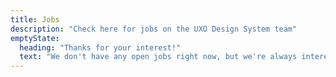 ```yaml
---
title: Jobs
description: "Check here for jobs on the UXO Design System team"
emptyState:
  heading: "Thanks for your interest!"
  text: "We don't have any open jobs right now, but we're always interested to hear from folks who are working on or are interested in design systems. Feel free to drop us a line at <a href=\"mailto:rivet@iu.edu\">rivet@iu.edu</a>."
---
```

